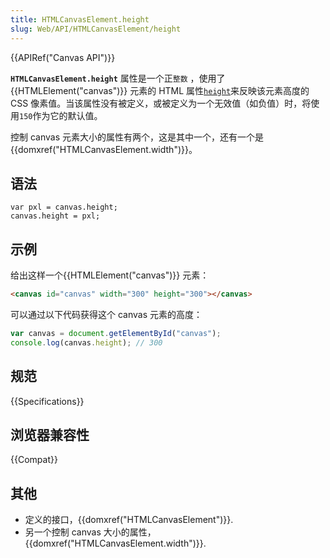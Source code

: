 ```yaml
---
title: HTMLCanvasElement.height
slug: Web/API/HTMLCanvasElement/height
---
```


{{APIRef("Canvas API")}}

**`HTMLCanvasElement.height`** 属性是一个正`整数` ，使用了{{HTMLElement("canvas")}} 元素的 HTML 属性[`height`](/zh-CN/docs/Web/HTML/Element/canvas#height)来反映该元素高度的 CSS 像素值。当该属性没有被定义，或被定义为一个无效值（如负值）时，将使用`150`作为它的默认值。

控制 canvas 元素大小的属性有两个，这是其中一个，还有一个是{{domxref("HTMLCanvasElement.width")}}。

## 语法

```plain
var pxl = canvas.height;
canvas.height = pxl;
```

## 示例

给出这样一个{{HTMLElement("canvas")}} 元素：

```html
<canvas id="canvas" width="300" height="300"></canvas>
```

可以通过以下代码获得这个 canvas 元素的高度：

```js
var canvas = document.getElementById("canvas");
console.log(canvas.height); // 300
```

## 规范

{{Specifications}}

## 浏览器兼容性

{{Compat}}

## 其他

- 定义的接口，{{domxref("HTMLCanvasElement")}}.
- 另一个控制 canvas 大小的属性，{{domxref("HTMLCanvasElement.width")}}.
